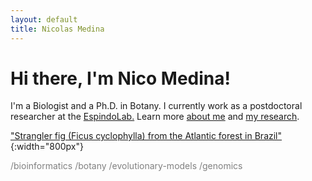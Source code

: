 ```yaml
---
layout: default
title: Nicolas Medina
---
```

# Hi there, I'm Nico Medina!

I'm a Biologist and a Ph.D. in Botany. I currently work as a postdoctoral researcher at the [EspindoLab.](https://espindolab.weebly.com/) Learn more [about me](/about) and [my research](/research).

["Strangler fig (Ficus cyclophylla) from the Atlantic forest in Brazil"](20160802_133914.jpg){:width="800px"}
<img src="20160802_133914.jpg" class="img-fluid" alt="">

<span style="color:gray">/bioinformatics /botany /evolutionary-models /genomics</span>
